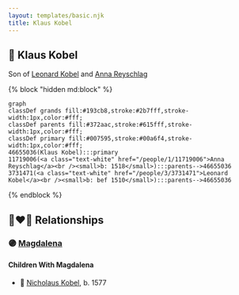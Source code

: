 ```yaml
---
layout: templates/basic.njk
title: Klaus Kobel
---
```

## 🔵 Klaus Kobel

Son of [Leonard Kobel](/people/3/3731471) and [Anna Reyschlag](/people/1/11719006)

{% block "hidden md:block" %}
```mermaid
graph
classDef grands fill:#193cb8,stroke:#2b7fff,stroke-width:1px,color:#fff;
classDef parents fill:#372aac,stroke:#615fff,stroke-width:1px,color:#fff;
classDef primary fill:#007595,stroke:#00a6f4,stroke-width:1px,color:#fff;
46655036(Klaus Kobel):::primary
11719006(<a class="text-white" href="/people/1/11719006">Anna Reyschlag</a><br /><small>b: 1518</small>):::parents-->46655036
3731471(<a class="text-white" href="/people/3/3731471">Leonard Kobel</a><br /><small>b: bef 1510</small>):::parents-->46655036
```
{% endblock %}

## 👩‍❤️‍👨 Relationships

### 🟣 [Magdalena ](/people/7/702138)

#### Children With Magdalena
* 🔵 [Nicholaus Kobel](/people/4/41497852), b. 1577